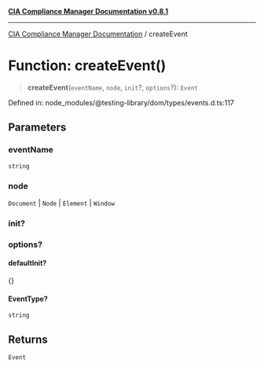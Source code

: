 [**CIA Compliance Manager Documentation v0.8.1**](../README.md)

***

[CIA Compliance Manager Documentation](../globals.md) / createEvent

# Function: createEvent()

> **createEvent**(`eventName`, `node`, `init`?, `options`?): `Event`

Defined in: node\_modules/@testing-library/dom/types/events.d.ts:117

## Parameters

### eventName

`string`

### node

`Document` | `Node` | `Element` | `Window`

### init?

### options?

#### defaultInit?

\{\}

#### EventType?

`string`

## Returns

`Event`
